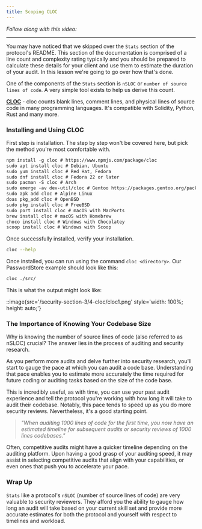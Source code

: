 ```yaml
---
title: Scoping CLOC
---
```


_Follow along with this video:_

---

You may have noticed that we skipped over the `Stats` section of the protocol's README. This section of the documentation is comprised of a line count and complexity rating typically and you should be prepared to calculate these details for your client and use them to estimate the duration of your audit. In this lesson we're going to go over how that's done.

One of the components of the `Stats` section is `nSLOC` or `number of source lines of code`. A very simple tool exists to help us derive this count.

[**CLOC**](https://github.com/AlDanial/cloc) - cloc counts blank lines, comment lines, and physical lines of source code in many programming languages. It's compatible with Solidity, Python, Rust and many more.

### Installing and Using CLOC

First step is installation. The step by step won't be covered here, but pick the method you're most comfortable with.

```md
npm install -g cloc # https://www.npmjs.com/package/cloc
sudo apt install cloc # Debian, Ubuntu
sudo yum install cloc # Red Hat, Fedora
sudo dnf install cloc # Fedora 22 or later
sudo pacman -S cloc # Arch
sudo emerge -av dev-util/cloc # Gentoo https://packages.gentoo.org/packages/dev-util/cloc
sudo apk add cloc # Alpine Linux
doas pkg_add cloc # OpenBSD
sudo pkg install cloc # FreeBSD
sudo port install cloc # macOS with MacPorts
brew install cloc # macOS with Homebrew
choco install cloc # Windows with Chocolatey
scoop install cloc # Windows with Scoop
```

Once successfully installed, verify your installation.

```bash
cloc --help
```

Once installed, you can run using the command `cloc <directory>`. Our PasswordStore example should look like this:

```bash
cloc ./src/
```

This is what the output might look like:

::image{src='/security-section-3/4-cloc/cloc1.png' style='width: 100%; height: auto;'}

### The Importance of Knowing Your Codebase Size

Why is knowing the number of source lines of code (also referred to as nSLOC) crucial? The answer lies in the process of auditing and security research.

As you perform more audits and delve further into security research, you'll start to gauge the pace at which you can audit a code base. Understanding that pace enables you to estimate more accurately the time required for future coding or auditing tasks based on the size of the code base.

This is incredibly useful, as with time, you can use your past audit experience and tell the protocol you're working with how long it will take to audit their codebase. Notably, this pace tends to speed up as you do more security reviews. Nevertheless, it's a good starting point.

> _"When auditing 1000 lines of code for the first time, you now have an estimated timeline for subsequent audits or security reviews of 1000 lines codebases."_

Often, competitive audits might have a quicker timeline depending on the auditing platform. Upon having a good grasp of your auditing speed, it may assist in selecting competitive audits that align with your capabilities, or even ones that push you to accelerate your pace.

### Wrap Up

`Stats` like a protocol's `nSLOC` (number of source lines of code) are very valuable to security reviewers. They afford you the ability to gauge how long an audit will take based on your current skill set and provide more accurate estimates for both the protocol and yourself with respect to timelines and workload.
